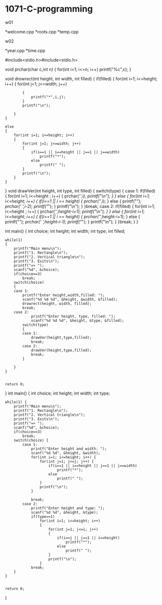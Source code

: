 # 1071-C-programming

w01

*welcome.cpp
*roots.cpp
*temp.cpp

w02

*year.cpp
*time.cpp
             
#include<stdio.h>#include<stdio.h>


void prchar(char c,int n)
{
    for(int i=1; i<=n; i++)
        printf("%c",c);
}

void drowrect(int height, int width, int filled)
{
    if(filled)
    {
        for(int i=1; i<=height; i++)
        {
            for(int j=1; j<=width; j++)

            {
                printf("*",i,j);
            }
            printf("\n");

        }
    }

    else
    {
        for(int i=1; i<=height; i++)
        {
            for(int j=1; j<=width; j++)
            {
                if(i==1 || i==height || j==1 || j==width)
                    printf("*");
                else
                    printf(" ");
            }
            printf("\n");
        }
    }

}
void drawVer(int height, int type, int filled)
{
    switch(type)
    {
    case 1:
        if(filled)
        {
            for(int i=1; i<=height ; i++)
            {
                prchar('*',i);
                printf("\n");
            }
        }
        else
        {
            for(int i=1; i<=height; i++)
            {
                if(i==1 || i == height)
                {
                    prchar('*',i);
                }
                else
                {
                    printf("*");
                    prchar(' ',i-2);
                    printf("*");
                }
                printf("\n");
            }
        }break;
    case 2:
    	if(filled)
        {
            for(int i=1; i<=height ; i++)
            {
                prchar('*',height-i+1);
                printf("\n");
            }
        }
        else
        {
            for(int i=1; i<=height; i++)
            {
                if(i==1 || i == height)
                {
                    prchar('*',height-i+1);
                }
                else
                {
                    printf("*");
                    prchar(' ',height-i-1);
                    printf("*");
                }
                printf("\n");
            }
        }break;
    }
}

int main()
{
    int choice;
    int height;
    int width;
    int type;
    int filled;

    while(1)
    {
        printf("Main menu\n");
        printf("1. Rectangle\n");
        printf("2. Vertical triangle\n");
        printf("3. Exits\n");
        printf("=> ");
        scanf("%d", &choice);
        if(choice==3)
            break;
        switch(choice)
        {
        case 1:
            printf("Enter height,width,filled: ");
            scanf("%d %d %d", &height, &width, &filled);
            drowrect(height, width, filled);
            break;
        case 2:
        		printf("Enter height, type, filled: ");
                scanf("%d %d %d", &height, &type, &filled);
        	switch(type)
            {
            case 1: 
				drawVer(height,type,filled);
				break;
			case 2:
				drawVer(height,type,filled);
				break;
            }

        }
    }


    return 0;
}
int main() {
	int choice;
	int height;
	int width;
	int type;

	while(1) {
		printf("Main menu\n");
		printf("1. Rectangle\n");
		printf("2. Vertical triangle\n");
		printf("3. Exits\n");
		printf("=> ");
		scanf("%d", &choice);
		if(choice==3)
			break;
		switch(choice) {
			case 1:
				printf("Enter height and width: ");
				scanf("%d %d", &height, &width);
				for(int i=1; i<=height; i++) {
					for(int j=1; j<=j; j++) {
						if(i==1 || i==height || j==1 || j==width)
							printf("*");
						else
							printf(" ");
					}
					printf("\n");
				}

				break;
			case 2:
				printf("Enter height and type: ");
				scanf("%d %d", &height, &type);
				if(type==1)
					for(int i=1; i<=height; i++)
				    {
						for(int j=1; j<=i; j++)
						{
							if(i==j || j==1 || i==height)
								printf("*");
							else
								printf(" ");
						}
						printf("\n");
					}
				break;
		}
	}


	return 0;
}
